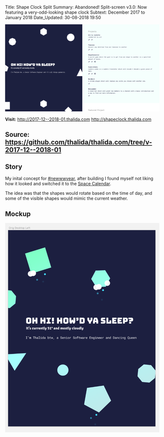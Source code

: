 Title:          Shape Clock Split
Summary:        Abandoned! Split-screen v3.0: Now featuring a very-odd-looking shape clock
Subtext:        December 2017 to January 2018
Date_Updated:   30-08-2018 19:50

<img alt="Screenshot of thalida.com: shape clock split version" src="/static/images/posts/meta-history/2017-12--2018-01/screenshot.png" class="img--block">

**Visit:**
http://2017-12--2018-01.thalida.com
http://shapeclock.thalida.com

**Source:**
https://github.com/thalida/thalida.com/tree/v-2017-12--2018-01
---

## Story
My inital concept for [#newwwyear](https://twitter.com/jensimmons/status/943305744123916288), after building I found myself not liking how it looked and switched it to the [Space Calendar](/x/meta-timeline/2018-01--2018-08).

The idea was that the shapes would rotate based on the time of day, and some of the visible shapes would mimic the current weather.

## Mockup
<img alt="Sketch mockup of the shape clock split version" src="/static/images/posts/meta-history/2017-12--2018-01/mock.1.png" class="img--block">
